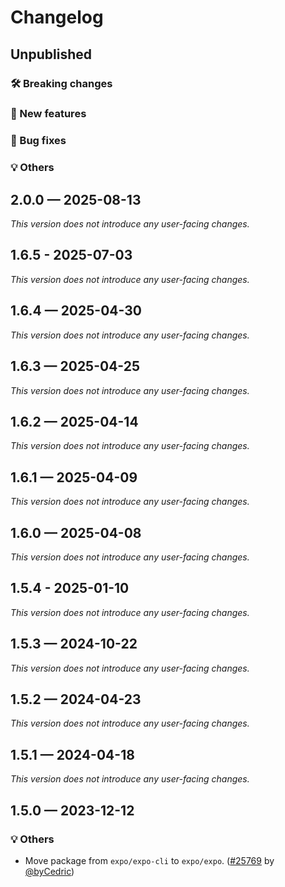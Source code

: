 # Changelog

## Unpublished

### 🛠 Breaking changes

### 🎉 New features

### 🐛 Bug fixes

### 💡 Others

## 2.0.0 — 2025-08-13

_This version does not introduce any user-facing changes._

## 1.6.5 - 2025-07-03

_This version does not introduce any user-facing changes._

## 1.6.4 — 2025-04-30

_This version does not introduce any user-facing changes._

## 1.6.3 — 2025-04-25

_This version does not introduce any user-facing changes._

## 1.6.2 — 2025-04-14

_This version does not introduce any user-facing changes._

## 1.6.1 — 2025-04-09

_This version does not introduce any user-facing changes._

## 1.6.0 — 2025-04-08

_This version does not introduce any user-facing changes._

## 1.5.4 - 2025-01-10

_This version does not introduce any user-facing changes._

## 1.5.3 — 2024-10-22

_This version does not introduce any user-facing changes._

## 1.5.2 — 2024-04-23

_This version does not introduce any user-facing changes._

## 1.5.1 — 2024-04-18

_This version does not introduce any user-facing changes._

## 1.5.0 — 2023-12-12

### 💡 Others

- Move package from `expo/expo-cli` to `expo/expo`. ([#25769](https://github.com/expo/expo/pull/25769) by [@byCedric](https://github.com/byCedric))
